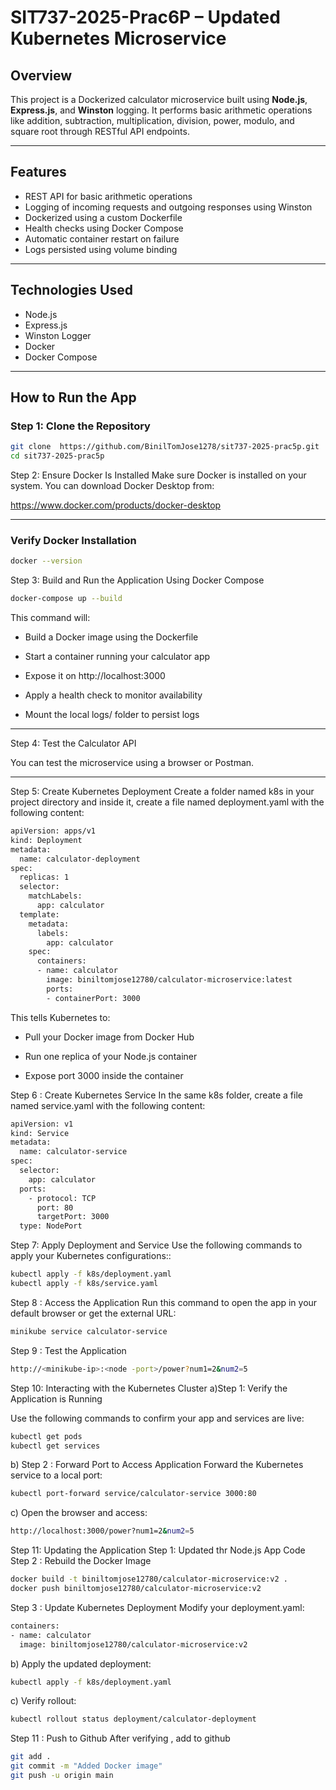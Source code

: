 # SIT737-2025-Prac6P – Updated Kubernetes Microservice

## Overview

This project is a Dockerized calculator microservice built using **Node.js**, **Express.js**, and **Winston** logging. It performs basic arithmetic operations like addition, subtraction, multiplication, division, power, modulo, and square root through RESTful API endpoints.

---

##  Features

- REST API for basic arithmetic operations
- Logging of incoming requests and outgoing responses using Winston
- Dockerized using a custom Dockerfile
- Health checks using Docker Compose
- Automatic container restart on failure
- Logs persisted using volume binding

---

##  Technologies Used

- Node.js
- Express.js
- Winston Logger
- Docker
- Docker Compose

---

##  How to Run the App

### Step 1: Clone the Repository

```bash
git clone  https://github.com/BinilTomJose1278/sit737-2025-prac5p.git
cd sit737-2025-prac5p

```

Step 2: Ensure Docker Is Installed
Make sure Docker is installed on your system. You can download Docker Desktop from:

https://www.docker.com/products/docker-desktop

----
### Verify Docker Installation
```bash
docker --version
```

Step 3: Build and Run the Application Using Docker Compose
```bash
docker-compose up --build
```
This command will:

- Build a Docker image using the Dockerfile

- Start a container running your calculator app

- Expose it on http://localhost:3000

- Apply a health check to monitor availability

- Mount the local logs/ folder to persist logs

---

Step 4: Test the Calculator API

You can test the microservice using a browser or Postman.

---
 Step 5: Create Kubernetes Deployment
Create a folder named k8s in your project directory and inside it, create a file named deployment.yaml with the following content:
```bash
apiVersion: apps/v1
kind: Deployment
metadata:
  name: calculator-deployment
spec:
  replicas: 1
  selector:
    matchLabels:
      app: calculator
  template:
    metadata:
      labels:
        app: calculator
    spec:
      containers:
      - name: calculator
        image: biniltomjose12780/calculator-microservice:latest
        ports:
        - containerPort: 3000

```

This tells Kubernetes to:

- Pull your Docker image from Docker Hub

- Run one replica of your Node.js container

- Expose port 3000 inside the container

Step 6 : Create Kubernetes Service
In the same k8s folder, create a file named service.yaml with the following content:
```bash
apiVersion: v1
kind: Service
metadata:
  name: calculator-service
spec:
  selector:
    app: calculator
  ports:
    - protocol: TCP
      port: 80
      targetPort: 3000
  type: NodePort

```

Step 7: Apply Deployment and Service
Use the following commands to apply your Kubernetes configurations::
```bash
kubectl apply -f k8s/deployment.yaml
kubectl apply -f k8s/service.yaml

```

Step 8 : Access the Application
Run this command to open the app in your default browser or get the external URL:
```bash
minikube service calculator-service
```

Step 9 : Test the Application
```bash
http://<minikube-ip>:<node -port>/power?num1=2&num2=5

```


Step 10: Interacting with the Kubernetes Cluster
a)Step 1: Verify the Application is Running

Use the following commands to confirm your app and services are live:
```bash
kubectl get pods
kubectl get services

```

b) Step 2 : Forward Port to Access Application
Forward the Kubernetes service to a local port:
```bash
kubectl port-forward service/calculator-service 3000:80

```

c) Open the browser and access:
```bash
http://localhost:3000/power?num1=2&num2=5
```

Step 11: Updating the Application
Step 1: Updated thr  Node.js App Code
Step 2 : Rebuild the Docker Image
```bash
docker build -t biniltomjose12780/calculator-microservice:v2 .
docker push biniltomjose12780/calculator-microservice:v2

```

Step 3 : Update Kubernetes Deployment
Modify your deployment.yaml:
```bash
containers:
- name: calculator
  image: biniltomjose12780/calculator-microservice:v2

```

b) Apply the updated deployment:
```bash
kubectl apply -f k8s/deployment.yaml

```

c) Verify rollout:
```bash
kubectl rollout status deployment/calculator-deployment

```
Step 11 : Push to Github
After verifying , add to github
```bash
git add .
git commit -m "Added Docker image"
git push -u origin main
```


